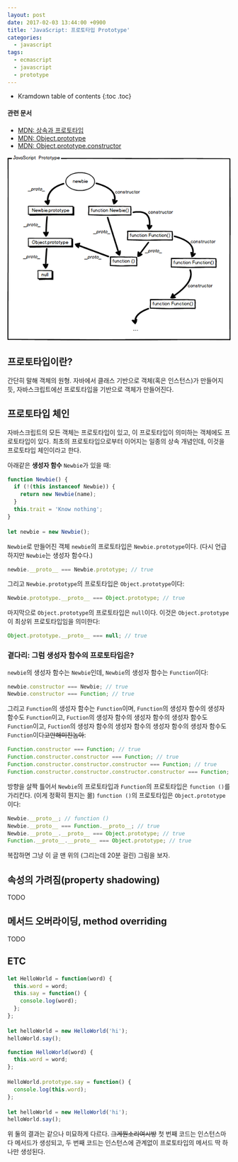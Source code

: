 ```yaml
---
layout: post
date: 2017-02-03 13:44:00 +0900
title: 'JavaScript: 프로토타입 Prototype'
categories:
  - javascript
tags:
  - ecmascript
  - javascript
  - prototype
---
```


* Kramdown table of contents
{:toc .toc}

#### 관련 문서

- [MDN: 상속과 프로토타입](https://developer.mozilla.org/ko/docs/Web/JavaScript/Guide/Inheritance_and_the_prototype_chain)
- [MDN: Object.prototype](https://developer.mozilla.org/ko/docs/Web/JavaScript/Reference/Global_Objects/Object/prototype)
- [MDN: Object​.prototype​.constructor](https://developer.mozilla.org/ko/docs/Web/JavaScript/Reference/Global_Objects/Object/constructor)

![](/images/javascript-prototype2.png)

## 프로토타입이란?

간단히 말해 객체의 원형. 자바에서 클래스 기반으로 객체(혹은 인스턴스)가 만들어지듯, 자바스크립트에선 프로토타입을 기반으로 객체가 만들어진다.

## 프로토타입 체인

자바스크립트의 모든 객체는 프로토타입이 있고, 이 프로토타입이 의미하는 객체에도 프로토타입이 있다. 최초의 프로토타입으로부터 이어지는 일종의 상속 개념인데, 이것을 프로토타입 체인이라고 한다.

아래같은 **생성자 함수** `Newbie`가 있을 때:

```js
function Newbie() {
  if (!(this instanceof Newbie)) {
    return new Newbie(name);
  }
  this.trait = 'Know nothing';
}

let newbie = new Newbie();
```

`Newbie`로 만들어진 객체 `newbie`의 프로토타입은 `Newbie.prototype`이다. (다시 언급하지만 `Newbie`는 생성자 함수다.)

```js
newbie.__proto__ === Newbie.prototype; // true
```

그리고 `Newbie.prototype`의 프로토타입은 `Object.prototype`이다:

```js
Newbie.prototype.__proto__ === Object.prototype; // true
```

마지막으로 `Object.prototype`의 프로토타입은 `null`이다. 이것은 `Object.prototype`이 최상위 프로토타입임을 의미한다:

```js
Object.prototype.__proto__ === null; // true
```

### 곁다리: 그럼 생성자 함수의 프로토타입은?

`newbie`의 생성자 함수는 `Newbie`인데, `Newbie`의 생성자 함수는 `Function`이다:

```js
newbie.constructor === Newbie; // true
Newbie.constructor === Function; // true
```

그리고 `Function`의 생성자 함수는 `Function`이며, `Function`의 생성자 함수의 생성자 함수도 `Function`이고, `Fuction`의 생성자 함수의 생성자 함수의 생성자 함수도 `Function`이고, `Fuction`의 생성자 함수의 생성자 함수의 생성자 함수의 생성자 함수도 `Function`이다~~고만해미친놈아~~:

```js
Function.constructor === Function; // true
Function.constructor.constructor === Function; // true
Function.constructor.constructor.constructor === Function; // true
Function.constructor.constructor.constructor.constructor === Function; // true
```

방향을 살짝 틀어서 `Newbie`의 프로토타입과 `Function`의 프로토타입은 `function ()`를 가리킨다. (이게 정확히 뭔지는 몲) `function ()`의 프로토타입은 `Object.prototype`이다:

```js
Newbie.__proto__; // function ()
Newbie.__proto__ === Function.__proto__; // true
Newbie.__proto__.__proto__ === Object.prototype; // true
Function.__proto__.__proto__ === Object.prototype; // true
```

복잡하면 그냥 이 글 맨 위의 (그리는데 20분 걸린) 그림을 보자.

## 속성의 가려짐(property shadowing)

TODO

## 메서드 오버라이딩, method overriding

TODO

## ETC

```js
let HelloWorld = function(word) {
  this.word = word;
  this.say = function() {
    console.log(word);
  };
};

let helloWorld = new HelloWorld('hi');
helloWorld.say();
```

```js
function HelloWorld(word) {
  this.word = word;
};

HelloWorld.prototype.say = function() {
  console.log(this.word);
};

let helloWorld = new HelloWorld('hi');
helloWorld.say();
```

위 둘의 결과는 같으나 미묘하게 다르다. ~~그게뭔소리여시방~~ 첫 번째 코드는 인스턴스마다 메서드가 생성되고, 두 번째 코드는 인스턴스에 관계없이 프로토타입의 메서드 딱 하나만 생성된다.

